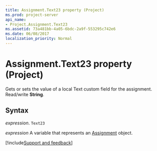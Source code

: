 ```yaml
---
title: Assignment.Text23 property (Project)
ms.prod: project-server
api_name:
- Project.Assignment.Text23
ms.assetid: 73a481bb-4a05-6bdc-2a9f-553295c742e6
ms.date: 06/08/2017
localization_priority: Normal
---
```



# Assignment.Text23 property (Project)

Gets or sets the value of a local Text custom field for the assignment. Read/write  **String**.


## Syntax

_expression_. `Text23`

_expression_ A variable that represents an [Assignment](./Project.Assignment.md) object.

[!include[Support and feedback](~/includes/feedback-boilerplate.md)]